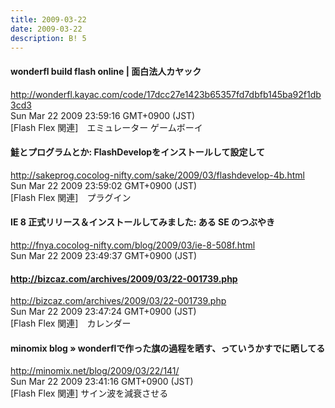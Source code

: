 ```yaml
---
title: 2009-03-22
date: 2009-03-22
description: B! 5
---
```


#### wonderfl build flash online | 面白法人カヤック
http://wonderfl.kayac.com/code/17dcc27e1423b65357fd7dbfb145ba92f1db3cd3<br>
Sun Mar 22 2009 23:59:16 GMT+0900 (JST)<br>
[Flash Flex 関連]　エミュレーター  ゲームボーイ


#### 鮭とプログラムとか: FlashDevelopをインストールして設定して
http://sakeprog.cocolog-nifty.com/sake/2009/03/flashdevelop-4b.html<br>
Sun Mar 22 2009 23:59:02 GMT+0900 (JST)<br>
[Flash Flex 関連]　プラグイン


#### IE 8 正式リリース＆インストールしてみました: ある SE のつぶやき
http://fnya.cocolog-nifty.com/blog/2009/03/ie-8-508f.html<br>
Sun Mar 22 2009 23:49:37 GMT+0900 (JST)<br>


#### http://bizcaz.com/archives/2009/03/22-001739.php
http://bizcaz.com/archives/2009/03/22-001739.php<br>
Sun Mar 22 2009 23:47:24 GMT+0900 (JST)<br>
[Flash Flex 関連]　カレンダー


#### minomix blog » wonderflで作った旗の過程を晒す、っていうかすでに晒してる
http://minomix.net/blog/2009/03/22/141/<br>
Sun Mar 22 2009 23:41:16 GMT+0900 (JST)<br>
[Flash Flex 関連] サイン波を減衰させる


